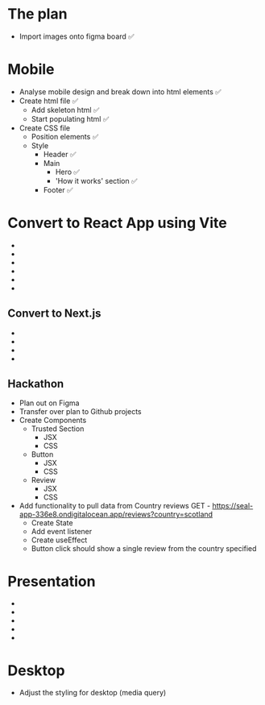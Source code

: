 # The plan

- Import images onto figma board ✅

# Mobile

- Analyse mobile design and break down into html elements ✅
- Create html file ✅
  - Add skeleton html ✅
  - Start populating html ✅
- Create CSS file
  - Position elements ✅
  - Style
    - Header ✅
    - Main
      - Hero ✅
      - 'How it works' section ✅
    - Footer ✅

# Convert to React App using Vite

-
-
-
-
-
-

## Convert to Next.js

-
-
-
-

## Hackathon

- Plan out on Figma
- Transfer over plan to Github projects
- Create Components
  - Trusted Section
    - JSX
    - CSS
  - Button
    - JSX
    - CSS
  - Review
    - JSX
    - CSS
- Add functionality to pull data from Country reviews GET - https://seal-app-336e8.ondigitalocean.app/reviews?country=scotland
  - Create State
  - Add event listener
  - Create useEffect
  - Button click should show a single review from the country specified

# Presentation

-
-
-
-
-

# Desktop

- Adjust the styling for desktop (media query)
